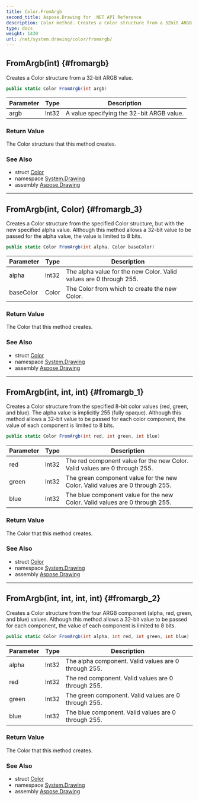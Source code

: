 ```yaml
---
title: Color.FromArgb
second_title: Aspose.Drawing for .NET API Reference
description: Color method. Creates a Color structure from a 32bit ARGB value
type: docs
weight: 1430
url: /net/system.drawing/color/fromargb/
---
```

## FromArgb(int) {#fromargb}

Creates a Color structure from a 32-bit ARGB value.

```csharp
public static Color FromArgb(int argb)
```

| Parameter | Type | Description |
| --- | --- | --- |
| argb | Int32 | A value specifying the 32-bit ARGB value. |

### Return Value

The Color structure that this method creates.

### See Also

* struct [Color](../)
* namespace [System.Drawing](../../color/)
* assembly [Aspose.Drawing](../../../)

---

## FromArgb(int, Color) {#fromargb_3}

Creates a Color structure from the specified Color structure, but with the new specified alpha value. Although this method allows a 32-bit value to be passed for the alpha value, the value is limited to 8 bits.

```csharp
public static Color FromArgb(int alpha, Color baseColor)
```

| Parameter | Type | Description |
| --- | --- | --- |
| alpha | Int32 | The alpha value for the new Color. Valid values are 0 through 255. |
| baseColor | Color | The Color from which to create the new Color. |

### Return Value

The Color that this method creates.

### See Also

* struct [Color](../)
* namespace [System.Drawing](../../color/)
* assembly [Aspose.Drawing](../../../)

---

## FromArgb(int, int, int) {#fromargb_1}

Creates a Color structure from the specified 8-bit color values (red, green, and blue). The alpha value is implicitly 255 (fully opaque). Although this method allows a 32-bit value to be passed for each color component, the value of each component is limited to 8 bits.

```csharp
public static Color FromArgb(int red, int green, int blue)
```

| Parameter | Type | Description |
| --- | --- | --- |
| red | Int32 | The red component value for the new Color. Valid values are 0 through 255. |
| green | Int32 | The green component value for the new Color. Valid values are 0 through 255. |
| blue | Int32 | The blue component value for the new Color. Valid values are 0 through 255. |

### Return Value

The Color that this method creates.

### See Also

* struct [Color](../)
* namespace [System.Drawing](../../color/)
* assembly [Aspose.Drawing](../../../)

---

## FromArgb(int, int, int, int) {#fromargb_2}

Creates a Color structure from the four ARGB component (alpha, red, green, and blue) values. Although this method allows a 32-bit value to be passed for each component, the value of each component is limited to 8 bits.

```csharp
public static Color FromArgb(int alpha, int red, int green, int blue)
```

| Parameter | Type | Description |
| --- | --- | --- |
| alpha | Int32 | The alpha component. Valid values are 0 through 255. |
| red | Int32 | The red component. Valid values are 0 through 255. |
| green | Int32 | The green component. Valid values are 0 through 255. |
| blue | Int32 | The blue component. Valid values are 0 through 255. |

### Return Value

The Color that this method creates.

### See Also

* struct [Color](../)
* namespace [System.Drawing](../../color/)
* assembly [Aspose.Drawing](../../../)


